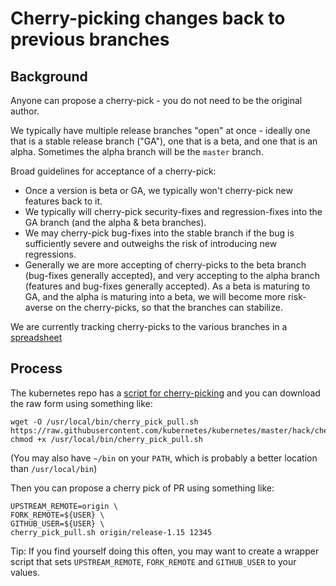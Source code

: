# Cherry-picking changes back to previous branches

## Background

Anyone can propose a cherry-pick - you do not need to be the original author.

We typically have multiple release branches "open" at once - ideally one that is
a stable release branch ("GA"), one that is a beta, and one that is an alpha.
Sometimes the alpha branch will be the `master` branch.

Broad guidelines for acceptance of a cherry-pick:

* Once a version is beta or GA, we typically won't cherry-pick new features back
  to it.
* We typically will cherry-pick security-fixes and regression-fixes into the
  GA branch (and the alpha & beta branches).
* We may cherry-pick bug-fixes into the stable branch if the bug is
  sufficiently severe and outweighs the risk of introducing new regressions.
* Generally we are more accepting of cherry-picks to the beta branch (bug-fixes
  generally accepted), and very accepting to the alpha branch (features and
  bug-fixes generally accepted).  As a beta is maturing to GA, and the alpha is
  maturing into a beta, we will become more risk-averse on the cherry-picks, so
  that the branches can stabilize.

We are currently tracking cherry-picks to the various branches in a [spreadsheet](https://docs.google.com/spreadsheets/d/1zU67srtZUjuu_9UD7a-mBO6Gp5Z9k4EpYKsJw08_U9c/edit#gid=0)

## Process

The kubernetes repo has a [script for cherry-picking](https://github.com/kubernetes/kubernetes/blob/master/hack/cherry_pick_pull.sh) and you can download the raw form using something like:

```
wget -O /usr/local/bin/cherry_pick_pull.sh https://raw.githubusercontent.com/kubernetes/kubernetes/master/hack/cherry_pick_pull.sh
chmod +x /usr/local/bin/cherry_pick_pull.sh
```

(You may also have `~/bin` on your `PATH`, which is probably a better location than `/usr/local/bin`)

Then you can propose a cherry pick of PR using something like:

```
UPSTREAM_REMOTE=origin \
FORK_REMOTE=${USER} \
GITHUB_USER=${USER} \
cherry_pick_pull.sh origin/release-1.15 12345
```

Tip: If you find yourself doing this often, you may want to create a wrapper script
that sets `UPSTREAM_REMOTE`, `FORK_REMOTE` and `GITHUB_USER` to your values.
